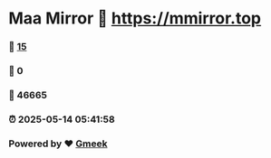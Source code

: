 # Maa Mirror :link: https://mmirror.top 
### :page_facing_up: [15](https://mmirror.top/tag.html) 
### :speech_balloon: 0 
### :hibiscus: 46665 
### :alarm_clock: 2025-05-14 05:41:58 
### Powered by :heart: [Gmeek](https://github.com/Meekdai/Gmeek)

